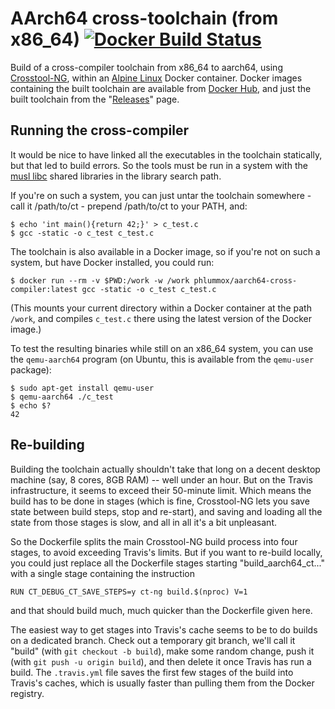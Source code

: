 # AArch64 cross-toolchain (from x86\_64) [![Docker Build Status](https://img.shields.io/travis/phlummox/aarch64-cross-compiler.svg?label=Docker%20build)](https://travis-ci.org/phlummox/aarch64-cross-compiler)

Build of a cross-compiler toolchain from x86\_64 to aarch64, using
[Crosstool-NG][ct-ng], within an [Alpine Linux][alpine] Docker container.
Docker images containing the built toolchain are available from
[Docker Hub][docker-hub], and just the built toolchain from the
"[Releases][releases]" page.

[ct-ng]: https://crosstool-ng.github.io/
[alpine]: https://alpinelinux.org/ 
[docker-hub]: https://hub.docker.com/r/phlummox/aarch64-cross-compiler/
[releases]: https://github.com/phlummox/aarch64-cross-compiler/releases

## Running the cross-compiler

It would be nice to have linked all the executables in the toolchain
statically, but that led to build errors. So the tools must be run
in a system with the [musl libc][musl] shared libraries in the library
search path.

[musl]: https://www.musl-libc.org/

If you're on such a system, you can just untar the toolchain somewhere -
call it /path/to/ct - prepend /path/to/ct to your PATH, and:

```
$ echo 'int main(){return 42;}' > c_test.c
$ gcc -static -o c_test c_test.c
```

The toolchain is also available in a Docker image, so if you're not
on such a system, but have Docker installed, you could run:

```
$ docker run --rm -v $PWD:/work -w /work phlummox/aarch64-cross-compiler:latest gcc -static -o c_test c_test.c
```

(This mounts your current directory within a Docker container at the path
`/work`, and compiles `c_test.c` there using the latest version of the Docker image.)

To test the resulting binaries while still on an x86\_64 system, you can use
the `qemu-aarch64` program (on Ubuntu, this is available from the `qemu-user`
package):

```
$ sudo apt-get install qemu-user
$ qemu-aarch64 ./c_test
$ echo $?
42
```


## Re-building

Building the toolchain actually shouldn't take that long on a
decent desktop machine (say, 8 cores, 8GB RAM) -- well under an hour.
But on the Travis infrastructure, it seems to exceed their 50-minute
limit. Which means the build has to be done in stages (which is
fine, Crosstool-NG lets you save state between build steps, stop
and re-start), and saving and loading all the state from those stages
is slow, and all in all it's a bit unpleasant.

So the Dockerfile splits the main Crosstool-NG build process into four stages,
to avoid exceeding Travis's limits. But if you want to re-build locally,
you could just replace all the Dockerfile stages starting
"build\_aarch64\_ct..." with a single stage containing the instruction

```
RUN CT_DEBUG_CT_SAVE_STEPS=y ct-ng build.$(nproc) V=1
```

and that should build much, much quicker than the Dockerfile given
here.

The easiest way to get stages into Travis's cache
seems to be to do builds on a dedicated branch.
Check out a temporary git branch, we'll call it "build" (with
`git checkout -b build`), make some random change, push it
(with `git push -u origin build`), and then delete
it once Travis has run a build. The `.travis.yml` file 
saves the first few stages of the build into Travis's caches,
which is usually faster than pulling them from the Docker registry.
